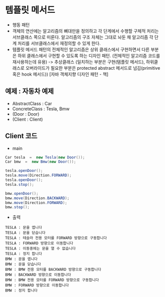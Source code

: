 # 템플릿 메서드 

- 행동 패턴
- 객체의 연산에는 알고리즘의 뼈대만을 정의하고 각 단계에서 수행할 구체적 처리는 서브클래스 쪽으로 미룬다. 알고리즘의 구조 자체는 그대로 놔둔 채 알고리즘 각 단계 처리를 서브클래스에서 재정의할 수 있게 한다.
- 템플릿 메서드 패턴의 전체적인 알고리즘은 상위 클래스에서 구현하면서 다른 부분은 하위 클래스에서 구현할 수 있도록 하는 디자인 패턴. (전체적인 알고리즘 코드를 재사용하는데 유용) -> 추상클래스 (일치하는 부분은 구현(템플릿 메서드), 하위클래스로 오버라이드가 필요한 부분은 protected abstract 메서드로 넘김(primitive 혹은 hook 메서드))
  [자바 객체지향 디자인 패턴 - 책]


## 예제 : 자동차 예제
- AbstractClass : Car
- ConcreteClass : Tesla, Bmw
- (Door : Door)
- (Client : Client)


## Client 코드

- main

```java
Car tesla  =  new Tesla(new Door());
Car bmw  =  new Bmw(new Door());

tesla.openDoor();
tesla.move(Direction.FORWARD);
tesla.openDoor();
tesla.stop();

bmw.openDoor();
bmw.move(Direction.BACKWARD);
bmw.move(Direction.FORWARD);
bmw.stop();
```

- 출력

```
TESLA : 문을 엽니다
TESLA : 문을 닫습니다
TESLA : 테슬라 전용 모터를 FORWARD 방향으로 구동합니다
TESLA : FORWARD 방향으로 이동합니다
TESLA : 이동중에는 문을 열 수 없습니다
TESLA : 정지 합니다
BMW : 문을 엽니다
BMW : 문을 닫습니다
BMW : BMW 전용 모터를 BACKWARD 방향으로 구동합니다
BMW : BACKWARD 방향으로 이동합니다
BMW : BMW 전용 모터를 FORWARD 방향으로 구동합니다
BMW : FORWARD 방향으로 이동합니다
BMW : 정지 합니다
```